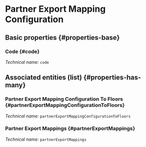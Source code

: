 #  Partner Export Mapping Configuration
<!--- THIS FILE IS GENERATED PLEASE DO NOT EDIT IT DIRECTLY --->



## Basic properties {#properties-base}

### Code {#code}



*Technical name:* ```code```




## Associated entities (list) {#properties-has-many}

###  Partner Export Mapping Configuration To Floors {#partnerExportMappingConfigurationToFloors}



*Technical name:* ```partnerExportMappingConfigurationToFloors```

###  Partner Export Mappings {#partnerExportMappings}



*Technical name:* ```partnerExportMappings```




